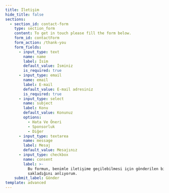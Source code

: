 ```yaml
---
title: İletişim
hide_title: false
sections:
  - section_id: contact-form
    type: section_form
    content: To get in touch please fill the form below.
    form_id: contactForm
    form_action: /thank-you
    form_fields:
      - input_type: text
        name: name
        label: İsim
        default_value: İsminiz
        is_required: true
      - input_type: email
        name: email
        label: E-mail
        default_value: E-mail adresiniz
        is_required: true
      - input_type: select
        name: subject
        label: Konu
        default_value: Konunuz
        options:
          - Hata Ve Öneri
          - Sponsorluk
          - Diğer
      - input_type: textarea
        name: message
        label: Mesaj
        default_value: Mesajınız
      - input_type: checkbox
        name: consent
        label: >-
          Bu formun, benimle iletişime geçilebilmesi için gönderilen bilgilerimi
          sakladığını anlıyorum.
    submit_label: Gönder
template: advanced
---
```

